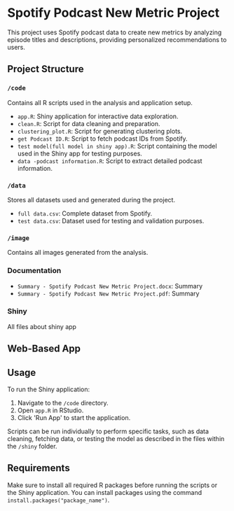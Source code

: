 # Spotify Podcast New Metric Project

This project uses Spotify podcast data to create new metrics by analyzing episode titles and descriptions, providing personalized recommendations to users.

## Project Structure

### `/code`
Contains all R scripts used in the analysis and application setup.
- `app.R`: Shiny application for interactive data exploration.
- `clean.R`: Script for data cleaning and preparation.
- `clustering_plot.R`: Script for generating clustering plots.
- `get Podcast ID.R`: Script to fetch podcast IDs from Spotify.
- `test model(full model in shiny app).R`: Script containing the model used in the Shiny app for testing purposes.
- `data -podcast information.R`: Script to extract detailed podcast information.

### `/data`
Stores all datasets used and generated during the project.
- `full data.csv`: Complete dataset from Spotify.
- `test data.csv`: Dataset used for testing and validation purposes.

### `/image`
Contains all images generated from the analysis.

### Documentation
- `Summary - Spotify Podcast New Metric Project.docx`: Summary
- `Summary - Spotify Podcast New Metric Project.pdf`: Summary

### Shiny
All files about shiny app

## Web-Based App


## Usage

To run the Shiny application:
1. Navigate to the `/code` directory.
2. Open `app.R` in RStudio.
3. Click 'Run App' to start the application.

Scripts can be run individually to perform specific tasks, such as data cleaning, fetching data, or testing the model as described in the files within the `/shiny` folder.

## Requirements

Make sure to install all required R packages before running the scripts or the Shiny application. You can install packages using the command `install.packages("package_name")`.
